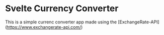 # Svelte Currency Converter

This is a simple currenc converter app made using the [ExchangeRate-API] (https://www.exchangerate-api.com/)